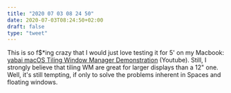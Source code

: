 ```yaml
---
title: "2020 07 03 08 24 50"
date: 2020-07-03T08:24:50+02:00
draft: false
type: "tweet"
---
```

This is so f$*ing crazy that I would just love testing it for 5' on my Macbook: [yabai macOS Tiling Window Manager Demonstration](https://www.youtube.com/watch?v=AdwhjIg_Xe4) (Youtube). Still, I strongly believe that tiling WM are great for larger displays than a 12" one. Well, it's still tempting, if only to solve the problems inherent in Spaces and floating windows.
